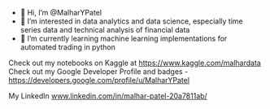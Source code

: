 - 👋 Hi, I’m @MalharYPatel
- 👀 I’m interested in data analytics and data science, especially time series data and technical analysis of financial data
- 🌱 I’m currently learning machine learning implementations for automated trading in python

Check out my notebooks on Kaggle at https://www.kaggle.com/malhardata
Check out my Google Developer Profile and badges - https://developers.google.com/profile/u/MalharYPatel

My LinkedIn www.linkedin.com/in/malhar-patel-20a7811ab/



<!---
MalharYPatel/MalharYPatel is a ✨ special ✨ repository because its `README.md` (this file) appears on your GitHub profile.
You can click the Preview link to take a look at your changes.
--->
